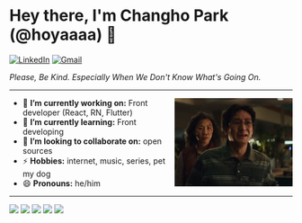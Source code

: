 
<h1 align="left"> Hey there, I'm Changho Park (@hoyaaaa) 👋 </h1>

<p align="left">
   <a href="https://www.linkedin.com/in/arc0710/"><img alt="LinkedIn" src="https://img.shields.io/badge/-arc0710-0075b5?style=flat-square&logo=Linkedin&logoColor=white&link=https://www.linkedin.com/in/arc0710/"></a> 
   <a href="mailto:hoya.develop@gmail.com"><img alt="Gmail" src="https://img.shields.io/badge/-hoya.develop@gmail.com-eb4336?style=flat-square&logo=Gmail&logoColor=white&link=mailto:hoya.develop@gmail.com"></a>
</p>
<em>Please, Be Kind. Especially When We Don't Know What's Going On.</em>

---

<img align="right" height="150" width="210" src="docs/IMG_0871.jpeg" style="max-width: 100%; height: auto;">

- 🔭 **I’m currently working on:** Front developer (React, RN, Flutter)
- 🌱 **I’m currently learning:** Front developing
- 👯 **I’m looking to collaborate on:** open sources
- ⚡ **Hobbies:** internet, music, series, pet my dog
- 😄 **Pronouns:** he/him

---

![](http://github-profile-summary-cards.vercel.app/api/cards/profile-details?username=hoyaaaa&theme=transparent)
![](http://github-profile-summary-cards.vercel.app/api/cards/repos-per-language?username=hoyaaaa&theme=transparent)
![](http://github-profile-summary-cards.vercel.app/api/cards/most-commit-language?username=hoyaaaa&theme=transparent)
![](http://github-profile-summary-cards.vercel.app/api/cards/stats?username=hoyaaaa&theme=transparent)
![](http://github-profile-summary-cards.vercel.app/api/cards/productive-time?username=hoyaaaa&theme=transparent&utcOffset=9)
